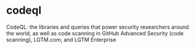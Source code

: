 # codeql
CodeQL: the libraries and queries that power security researchers around the world, as well as code scanning in GitHub Advanced Security (code scanning), LGTM.com, and LGTM Enterprise
